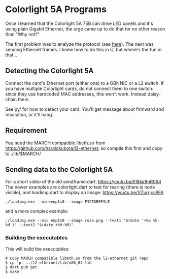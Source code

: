 # Colorlight 5A Programs

Once I learned that the Colorlight 5A 75B can drive LED panels and it's using plain Gigabit Ethernet, the urge came up to do that for no other reason than "Why not?"

The first problem was to analyze the protocol (see [here](https://hkubota.wordpress.com/2022/01/31/winter-project-colorlight-5a-75b-protocol/)). The next was sending Ethernet frames. I knew how to do this in C, but where's the fun in that...

## Detecting the Colorlight 5A

Connect the card's Ethernet port (either one) to a GBit NIC or a L2 switch. If you have multiple Colorlight cards, do not connect them to one switch: since they use hardcoded MAC addresses, this won't work. Instead daisy-chain them.

See py/ for how to detect your card. You'll get message about firmward and resolution, or it'll hang.

## Requirement

You need the MARCH compatible libeth.so from https://github.com/haraldkubota/l2-ethernet, so compile this first and copy to ./lib/$MARCH/

## Sending data to the Colorlight 5A

For a short video of the old sendframe.dart: https://youtu.be/EI8ke8pR064
The newer examples are colorlight.dart to test for tearing (there is none visible),
and loadimg.dart to display an image: https://youtu.be/VZurrjcs8FA

```
./loadimg.exe --nic=enp1s0 --image PICTUREFILE 
```
and a more complex example:
```
./loadimg.exe --nic enp1s0 --image rose.png --text1 "$(date '+%a %b-%d')" --text2 "$(date +%H:%M)" 
```

### Building the executables

This will build the executables:
```
# Copy MARCH compatible libeth.so from the l2-ethernet git repo
$ cp -pr ../l2-ethernet/lib/x86_64 lib
$ dart pub get
$ make
```

